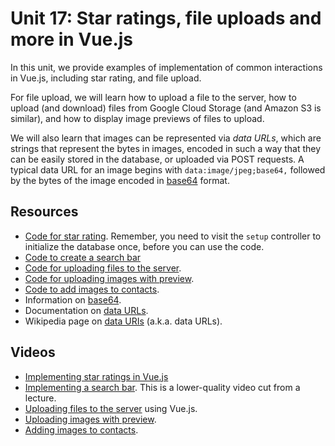 # Unit 17: Star ratings, file uploads and more in Vue.js

In this unit, we provide examples of implementation of common interactions in Vue.js, including star rating, and file upload. 

For file upload, we will learn how to upload a file to the server, how to upload (and download) files from Google Cloud Storage (and Amazon S3 is similar), and how to display image previews of files to upload. 

We will also learn that images can be represented via _data URLs_, which are strings that represent the bytes in images, encoded in such a way that they can be easily stored in the database, or uploaded via POST requests.  A typical data URL for an image begins with `data:image/jpeg;base64,` followed by the bytes of the image encoded in [base64](https://docs.python.org/3/library/base64.html) format. 

## Resources

* [Code for star rating](https://bitbucket.org/luca_de_alfaro/star_ratings_2021/). Remember, you need to visit the `setup` controller to initialize the database once, before you can use the code.
* [Code to create a search bar](https://bitbucket.org/luca_de_alfaro/search_bar/)
* [Code for uploading files to the server](https://bitbucket.org/luca_de_alfaro/simple_file_upload/).
* [Code for uploading images with preview](https://bitbucket.org/luca_de_alfaro/upload_with_preview/).
* [Code to add images to contacts](https://bitbucket.org/luca_de_alfaro/contacts_with_images/).
* Information on [base64](https://docs.python.org/3/library/base64.html).
* Documentation on [data URLs](https://developer.mozilla.org/en-US/docs/Web/HTTP/Basics_of_HTTP/Data_URIs).
* Wikipedia page on [data URIs](https://en.wikipedia.org/wiki/Data_URI_scheme) (a.k.a. data URLs).


## Videos

* [Implementing star ratings in Vue.js](https://youtu.be/IzkwpjE49Gs)
* [Implementing a search bar](https://youtu.be/TS6ToY5s0Eg).  This is a lower-quality video cut from a lecture.
* [Uploading files to the server](https://youtu.be/PaR4v7-OjXs) using Vue.js.
* [Uploading images with preview](https://youtu.be/5JrWHyGCS0w).
* [Adding images to contacts](https://youtu.be/VDPnflLmUxA).



